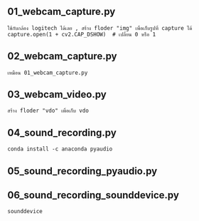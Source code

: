 ##	01_webcam_capture.py
	ใช้กับกล้อง logitech ได้เลย , สร้าง floder "img" เพื่อเก็บรูปที่ capture ได้
	capture.open(1 + cv2.CAP_DSHOW)  # เปลี่ยน 0 หรือ 1
	
##	02_webcam_capture.py
	เหมือน 01_webcam_capture.py
	
##	03_webcam_video.py 
	สร้าง floder "vdo" เพื่อเก็บ vdo
	
##	04_sound_recording.py 
	conda install -c anaconda pyaudio
	
##	05_sound_recording_pyaudio.py 

##	06_sound_recording_sounddevice.py
	sounddevice 
	